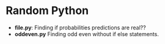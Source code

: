 # Random Python


<ul>
  
  <li><strong>file.py</strong>: Finding if probabilities predictions are real??</li>
  
  <li><strong>oddeven.py</strong> Finding odd even without if else statements.</li>

</ul>

